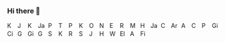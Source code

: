### Hi there 👋
<a href="https://www.android.com/"><img src="../main/icons/android.svg" alt="Kotlin" width="16" height="16"></a>&nbsp;
<a href="https://developer.android.com/jetpack/compose"><img src="../main/icons/jetpack_compose.svg" alt="Jetpack Compose" width="16" height="16"></a>&nbsp;
<a href="https://kotlinlang.org/"><img src="../main/icons/kotlin.svg" alt="Kotlin" width="16" height="16"></a>&nbsp;
<a href="https://www.java.com/en/"><img src="../main/icons/java.svg" alt="Java" width="16" height="16"></a>&nbsp;
<a href="https://www.python.org/"><img src="../main/icons/python.svg" alt="Python" width="16" height="16"></a>&nbsp;
<a href="https://www.tensorflow.org/"><img src="../main/icons/tensorflow.svg" alt="Tensorflow" width="16" height="16"></a>&nbsp;
<a href="https://pytorch.org/"><img src="../main/icons/pytorch.svg" alt="Pytorch" width="16" height="16"></a>&nbsp;
<a href="https://keras.io/"><img src="../main/icons/keras.svg" alt="Keras" width="16" height="16"></a>&nbsp;
<img src="../main/icons/open_cv.svg" alt="OpenCV" width="16" height="16">&nbsp;
<img src="../main/icons/node_js.svg" alt="Node.js" width="16" height="16">&nbsp;
<img src="../main/icons/express_js.svg" alt="Express.js" width="16" height="16">&nbsp;
<img src="../main/icons/react.svg" alt="React" width="16" height="16">&nbsp;
<img src="../main/icons/mongo_db.svg" alt="MongoDB" width="16" height="16">&nbsp;
<img src="../main/icons/html.svg" alt="HTML" width="16" height="16">&nbsp;
<img src="../main/icons/javascript.svg" alt="JavaScript" width="16" height="16">&nbsp;
<img src="../main/icons/css.svg" alt="CSS" width="16" height="16">&nbsp;
<img src="../main/icons/arduino.svg" alt="Arduino" width="16" height="16">&nbsp;
<img src="../main/icons/arm.svg" alt="ARM" width="16" height="16">&nbsp;
<img src="../main/icons/c_plus_plus.svg" alt="C++" width="16" height="16">&nbsp;
<img src="../main/icons/postgresql.svg" alt="PostgreSQL" width="16" height="16">&nbsp;
<img src="../main/icons/git.svg" alt="Git" width="16" height="16">&nbsp;
<img src="../main/icons/circle_ci.svg" alt="CircleCI" width="16" height="16">&nbsp;
<img src="../main/icons/go.svg" alt="Go" width="16" height="16">&nbsp;
<img src="../main/icons/gin_gonic.svg" alt="Gin Gonic" width="16" height="16">&nbsp;
<img src="../main/icons/gorm.svg" alt="GORM" width="16" height="16">&nbsp;
<img src="../main/icons/sqlite.svg" alt="SQLite" width="16" height="16">&nbsp;
<img src="../main/icons/koin.svg" alt="Koin" width="16" height="16">&nbsp;
<img src="../main/icons/rx_java.svg" alt="RXJava" width="16" height="16">&nbsp;
<img src="../main/icons/scikit_learn.svg" alt="Scikit Learn" width="16" height="16">&nbsp;
<img src="../main/icons/jupyter.svg" alt="Jupyter" width="16" height="16">&nbsp;
<img src="../main/icons/hapi.svg" alt="Hapi" width="16" height="16">&nbsp;
<img src="../main/icons/wordpress.svg" alt="Wordpress" width="16" height="16">&nbsp;
<img src="../main/icons/elementor.svg" alt="Elementor" width="16" height="16">&nbsp;
<img src="../main/icons/aws.svg" alt="AWS" width="16" height="16">&nbsp;
<img src="../main/icons/figma.svg" alt="Figma" width="16" height="16">&nbsp;

<!--
**ricky-kiva/ricky-kiva** is a ✨ _special_ ✨ repository because its `README.md` (this file) appears on your GitHub profile.

Here are some ideas to get you started:

- 🔭 I’m currently working on ...
- 🌱 I’m currently learning ...
- 👯 I’m looking to collaborate on ...
- 🤔 I’m looking for help with ...
- 💬 Ask me about ...
- 📫 How to reach me: ...
- 😄 Pronouns: ...
- ⚡ Fun fact: ...
-->
